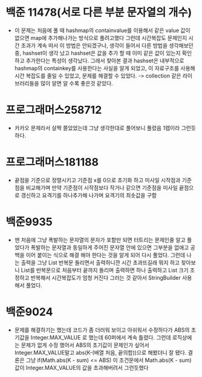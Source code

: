 # 백준 11478(서로 다른 부분 문자열의 개수)

- 이 문제는 처음에 풀 때 hashmap의 containvalue를 이용해서 
같은 value 값이 없으면 map에 추가해나가는 방식으로 풀려고했다
그런데 시간복잡도 문제인지 시간 초과가 계속 떠서 이 방법은 안되겠구나, 생각이 들어서
다른 방법을 생각해보던 중, hashset이 생각 났고 hashset은 값을 추가 할 때
이미 같은 값이 있는지 확인하고 추가한다는 특성이 생각났다. 그래서 찾아본 결과 hashset은 
내부적으로 hashmap의 containkey를 사용한다는 사실을 알게 되었고, 이 자료구조를 사용해 시간
복잡도를 줄일 수 있었고, 문제를 해결할 수 있었다.
-> collection 같은 라이브러리들을 많이 알면 알 수록 좋은것 같았다.

# 프로그래머스258712

- 카카오 문제라서 살짝 쫄았었는데 그냥 생각한대로 풀어보니 풀렸음 1렙이라 그런듯하다.

# 프로그래머스181188

- 끝점을 기준으로 정렬시키고 기준점 x를 0으로 초기화 하고
미사일 시작점과 기준점을 비교해가며 만약 기준점이 시작점보다 작거나 같으면 기준점을
미사일 끝점으로 갱신하고 요격기를 하나추가해 나가며 요격기의 최솟값을 구함

# 백준9935

- 맨 처음에 그냥 폭발하는 문자열의 문자가 포함만 되면 터트리는 문제인줄 알고 풀었다가
폭발하는 문자열과 동일하게 주어진 문자열 안에 있으면 그부분을 없애고 공백을 이어 붙이는 식으로
해결 해야 한다는 것을 알게 되어 다시 풀었다.
그런데 나는 출력을 그냥 List 반복문 돌리면서 출력하니깐 시간 초과뜨길래 뭐지 하고 찾아보니
List를 반복문으로 처음부터 끝까지 돌리며 출력하면 하나 출력하고 List 크기 조정하고 반복해서 시간복잡도가 
엄청 커진다 그러는 것 같아서 StringBuilder 사용해서 풀었다.

# 백준9024

- 문제를 해결하기는 했는데 코드가 좀 더러워 보이고 아쉬워서 수정하다가 ABS의 초기값을 Integer.MAX_VALUE
로 했는데 60퍼에서 계속 틀렸다. 그런데 로직상에는 문제가 없게 수정 했어서 ABS의 초기값이 문제인가 싶어서 Integer.MAX_VALUE말고
abs(K-(배열 처음, 끝의합))으로 해봤더니 잘 됐다. 결론은 그냥
  if(Math.abs(K - sum) <= ABS) 이 조건문에서 Math.abs(K - sum) 값이 Integer.MAX_VALUE의 값을 초과해버려서 그런듯했다
            